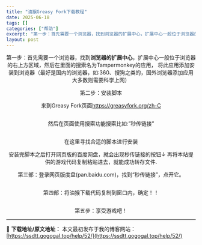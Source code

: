 ```yaml
---
title: "油猴Greasy Fork下载教程"
date: 2025-06-18
tags: []
categories: ["帮助"]
excerpt: "第一步：首先需要一个浏览器，找到浏览器的扩展中心，扩展中心一般位于浏览器的右上方区域，然后在里面的搜索名为Tampermonkey的应用， 将此应用添加安装到浏览器（最好是国内的浏览器，如:360、搜狗之类的，国外浏览器添加应用大多数则需要科学上网） 第二步：安装脚本 来到Greasy Fork页面&hellip;"
layout: post
---
```


<p style="text-align: center;">第一步：首先需要一个浏览器，找到<strong>浏览器的扩展中心</strong>，扩展中心一般位于浏览器的右上方区域，然后在里面的搜索名为Tampermonkey的应用， 将此应用添加安装到浏览器（最好是国内的浏览器，如:360、搜狗之类的，国外浏览器添加应用大多数则需要科学上网）</p>
<p style="text-align: center;">第二步：安装脚本</p>
<p style="text-align: center;">来到Greasy Fork页面<a href="https://greasyfork.org/zh-CN">https://greasyfork.org/zh-C</a></p>
<p style="text-align: center;"><img decoding="async" class="details-image aligncenter" draggable="false" src="https://ssdtt.gogogal.top/wp-content/uploads/2025/06/1750235568-K1rDng.webp" alt="" /></p>
<p style="text-align: center;">然后在页面使用搜索功能搜索比如:”秒传链接”</p>
<p style="text-align: center;"><img decoding="async" class="details-image aligncenter" draggable="false" src="https://ssdtt.gogogal.top/wp-content/uploads/2025/06/1750235566-XVPtC3.webp" alt="" /></p>
<p style="text-align: center;">在这里寻找合适的脚本进行安装</p>
<p style="text-align: center;">安装完脚本之后打开网页版的百度网盘，就会出现秒传链接的按钮↓ 再将本站提供的游戏代码复制粘贴进去，就能成功转存文件.</p>
<p style="text-align: center;">第三部：登录网页版度盘(pan.baidu.com)，找到“秒传链接”，点开它。</p>
<p style="text-align: center;"><img decoding="async" class="details-image aligncenter" draggable="false" src="https://ssdtt.gogogal.top/wp-content/uploads/2025/06/1750235567-odNv8F.webp" alt="" /></p>
<p style="text-align: center;">第四部：将油猴下载代码复制到窗口内，确定！！</p>
<p style="text-align: center;"><img decoding="async" class="details-image aligncenter" draggable="false" src="https://ssdtt.gogogal.top/wp-content/uploads/2025/06/1750235565-L1qCw8.webp" alt="" /></p>
<p style="text-align: center;">第五步：享受游戏吧！</p>


---
📖 **下载地址/原文地址：** 本文最初发布于我的博客网站：[https://ssdtt.gogogal.top/help/52/](https://ssdtt.gogogal.top/help/52/)
